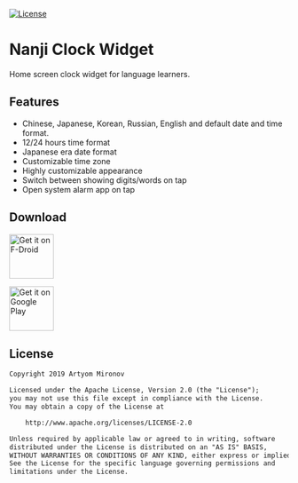 [![License](https://img.shields.io/badge/License-Apache%202.0-orange.svg)](https://opensource.org/licenses/Apache-2.0)

# Nanji Clock Widget
Home screen clock widget for language learners.

## Features
- Chinese, Japanese, Korean, Russian, English and default date and time format.
- 12/24 hours time format
- Japanese era date format
- Customizable time zone
- Highly customizable appearance
- Switch between showing digits/words on tap
- Open system alarm app on tap

## Download

[<img src="https://fdroid.gitlab.io/artwork/badge/get-it-on.png"
      alt="Get it on F-Droid"
      height="80">](https://f-droid.org/packages/com.kazufukurou.nanji/)

[<img src="https://play.google.com/intl/en_us/badges/images/generic/en_badge_web_generic.png"
      alt="Get it on Google Play"
      height="80">](https://play.google.com/store/apps/details?id=com.kazufukurou.nanji)

## License
```txt
Copyright 2019 Artyom Mironov

Licensed under the Apache License, Version 2.0 (the "License");
you may not use this file except in compliance with the License.
You may obtain a copy of the License at

    http://www.apache.org/licenses/LICENSE-2.0

Unless required by applicable law or agreed to in writing, software
distributed under the License is distributed on an "AS IS" BASIS,
WITHOUT WARRANTIES OR CONDITIONS OF ANY KIND, either express or implied.
See the License for the specific language governing permissions and
limitations under the License.
```
